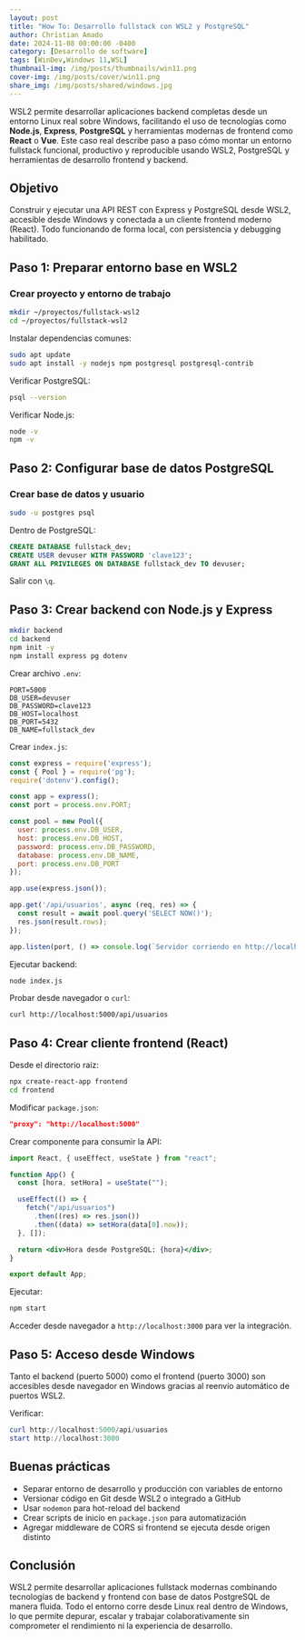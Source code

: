 ```yaml
---
layout: post
title: "How To: Desarrollo fullstack con WSL2 y PostgreSQL"
author: Christian Amado
date: 2024-11-08 00:00:00 -0400
category: [Desarrollo de software]
tags: [WinDev,Windows 11,WSL]
thumbnail-img: /img/posts/thumbnails/win11.png
cover-img: /img/posts/cover/win11.png
share_img: /img/posts/shared/windows.jpg
---
```


WSL2 permite desarrollar aplicaciones backend completas desde un entorno Linux real sobre Windows, facilitando el uso de tecnologías como **Node.js**, **Express**, **PostgreSQL** y herramientas modernas de frontend como **React** o **Vue**. Este caso real describe paso a paso cómo montar un entorno fullstack funcional, productivo y reproducible usando WSL2, PostgreSQL y herramientas de desarrollo frontend y backend.

<!--more-->

## Objetivo

Construir y ejecutar una API REST con Express y PostgreSQL desde WSL2, accesible desde Windows y conectada a un cliente frontend moderno (React). Todo funcionando de forma local, con persistencia y debugging habilitado.

## Paso 1: Preparar entorno base en WSL2

### Crear proyecto y entorno de trabajo

```bash
mkdir ~/proyectos/fullstack-wsl2
cd ~/proyectos/fullstack-wsl2
```

Instalar dependencias comunes:

```bash
sudo apt update
sudo apt install -y nodejs npm postgresql postgresql-contrib
```

Verificar PostgreSQL:

```bash
psql --version
```

Verificar Node.js:

```bash
node -v
npm -v
```

## Paso 2: Configurar base de datos PostgreSQL

### Crear base de datos y usuario

```bash
sudo -u postgres psql
```

Dentro de PostgreSQL:

```sql
CREATE DATABASE fullstack_dev;
CREATE USER devuser WITH PASSWORD 'clave123';
GRANT ALL PRIVILEGES ON DATABASE fullstack_dev TO devuser;
```

Salir con `\q`.

## Paso 3: Crear backend con Node.js y Express

```bash
mkdir backend
cd backend
npm init -y
npm install express pg dotenv
```

Crear archivo `.env`:

```env
PORT=5000
DB_USER=devuser
DB_PASSWORD=clave123
DB_HOST=localhost
DB_PORT=5432
DB_NAME=fullstack_dev
```

Crear `index.js`:

```js
const express = require('express');
const { Pool } = require('pg');
require('dotenv').config();

const app = express();
const port = process.env.PORT;

const pool = new Pool({
  user: process.env.DB_USER,
  host: process.env.DB_HOST,
  password: process.env.DB_PASSWORD,
  database: process.env.DB_NAME,
  port: process.env.DB_PORT
});

app.use(express.json());

app.get('/api/usuarios', async (req, res) => {
  const result = await pool.query('SELECT NOW()');
  res.json(result.rows);
});

app.listen(port, () => console.log(`Servidor corriendo en http://localhost:${port}`));
```

Ejecutar backend:

```bash
node index.js
```

Probar desde navegador o `curl`:

```bash
curl http://localhost:5000/api/usuarios
```

## Paso 4: Crear cliente frontend (React)

Desde el directorio raíz:

```bash
npx create-react-app frontend
cd frontend
```

Modificar `package.json`:

```json
"proxy": "http://localhost:5000"
```

Crear componente para consumir la API:

```jsx
import React, { useEffect, useState } from "react";

function App() {
  const [hora, setHora] = useState("");

  useEffect(() => {
    fetch("/api/usuarios")
      .then((res) => res.json())
      .then((data) => setHora(data[0].now));
  }, []);

  return <div>Hora desde PostgreSQL: {hora}</div>;
}

export default App;
```

Ejecutar:

```bash
npm start
```

Acceder desde navegador a `http://localhost:3000` para ver la integración.

## Paso 5: Acceso desde Windows

Tanto el backend (puerto 5000) como el frontend (puerto 3000) son accesibles desde navegador en Windows gracias al reenvío automático de puertos WSL2.

Verificar:

```powershell
curl http://localhost:5000/api/usuarios
start http://localhost:3000
```

## Buenas prácticas

- Separar entorno de desarrollo y producción con variables de entorno
- Versionar código en Git desde WSL2 o integrado a GitHub
- Usar `nodemon` para hot-reload del backend
- Crear scripts de inicio en `package.json` para automatización
- Agregar middleware de CORS si frontend se ejecuta desde origen distinto

## Conclusión

WSL2 permite desarrollar aplicaciones fullstack modernas combinando tecnologías de backend y frontend con base de datos PostgreSQL de manera fluida. Todo el entorno corre desde Linux real dentro de Windows, lo que permite depurar, escalar y trabajar colaborativamente sin comprometer el rendimiento ni la experiencia de desarrollo.